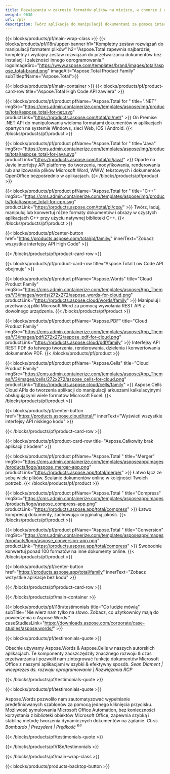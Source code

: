 ```yaml
---
title: Rozwiązania w zakresie formatów plików na miejscu, w chmurze i aplikacji 
weight: 9630
url: /pl/
description: Twórz aplikacje do manipulacji dokumentami za pomocą interfejsów API On Premise lub Cloud lub po prostu używaj aplikacji wieloplatformowych do przeglądania, porównywania, sprawdzania lub konwertowania ponad 100 formatów plików
---
```


{{< blocks/products/pf/main-wrap-class >}}
{{< blocks/products/pf/i18n/upper-banner h1="Kompletny zestaw rozwiązań do manipulacji formatem plików" h2="Aspose.Total zapewnia najbardziej kompletny i wydajny zestaw rozwiązań do przetwarzania dokumentów bez instalacji i zależności innego oprogramowania." logoImageSrc="https://www.aspose.com/templates/brand/images/total/aspose_total-brand.png" imageAlt="Aspose.Total Product Family" subTitlepfName="Aspose.Total">}}

{{< blocks/products/pf/main-container >}}
{{< blocks/products/pf/product-card-row title="Aspose.Total High Code API zawiera" >}}

{{< blocks/products/pf/product pfName="Aspose.Total for " title=".NET" imgSrc="https://cms.admin.containerize.com/templates/aspose/img/products/total/aspose_total-for-net.svg" productLink="https://products.aspose.com/total/pl/net/" >}}
On Premise .NET API do manipulowania wieloma formatami dokumentów w aplikacjach opartych na systemie Windows, sieci Web, iOS i Android.
{{< /blocks/products/pf/product >}}

{{< blocks/products/pf/product pfName="Aspose.Total for " title="Java" imgSrc="https://cms.admin.containerize.com/templates/aspose/img/products/total/aspose_total-for-java.svg" productLink="https://products.aspose.com/total/pl/java/" >}}
Oparte na Javie interfejsy API platformy do tworzenia, modyfikowania, renderowania lub analizowania plików Microsoft Word, WWW, tekstowych i dokumentów OpenOffice bezpośrednio w aplikacjach.
{{< /blocks/products/pf/product >}}

{{< blocks/products/pf/product pfName="Aspose.Total for " title="C++" imgSrc="https://cms.admin.containerize.com/templates/aspose/img/products/total/aspose_total-for-cpp.svg" productLink="https://products.aspose.com/total/pl/cpp/" >}}
Twórz, ładuj, manipuluj lub konwertuj różne formaty dokumentów i obrazy w czystych aplikacjach C++ przy użyciu natywnej biblioteki C++.
{{< /blocks/products/pf/product >}}

{{< blocks/products/pf/center-button href="https://products.aspose.com/total/pl/family/" innerText="Zobacz wszystkie interfejsy API High Code" >}}

{{< /blocks/products/pf/product-card-row >}}

{{< blocks/products/pf/product-card-row title="Aspose.Total Low Code API obejmuje" >}}

{{< blocks/products/pf/product pfName="Aspose.Words" title="Cloud Product Family" imgSrc="https://cms.admin.containerize.com/templates/aspose/App_Themes/V3/images/words/272x272/aspose_words-for-cloud.png" productLink="https://products.aspose.cloud/words/family" >}}
Manipuluj i przetwarzaj pliki Microsoft Word za pomocą wywołania REST API z dowolnego urządzenia.
{{< /blocks/products/pf/product >}}

{{< blocks/products/pf/product pfName="Aspose.PDF" title="Cloud Product Family" imgSrc="https://cms.admin.containerize.com/templates/aspose/App_Themes/V3/images/pdf/272x272/aspose_pdf-for-cloud.png" productLink="https://products.aspose.cloud/pdf/family" >}}
Interfejsy API REST PDF do łatwego tworzenia, renderowania, dzielenia i konwertowania dokumentów PDF.
{{< /blocks/products/pf/product >}}

{{< blocks/products/pf/product pfName="Aspose.Cells" title="Cloud Product Family" imgSrc="https://cms.admin.containerize.com/templates/aspose/App_Themes/V3/images/cells/272x272/aspose_cells-for-cloud.png" productLink="https://products.aspose.cloud/cells/family" >}}
Aspose.Cells Cloud APIs do tworzenia aplikacji do manipulacji arkuszami kalkulacyjnymi obsługującymi wiele formatów Microsoft Excel.
{{< /blocks/products/pf/product >}}

{{< blocks/products/pf/center-button href="https://products.aspose.cloud/total/" innerText="Wyświetl wszystkie interfejsy API niskiego kodu" >}}

{{< /blocks/products/pf/product-card-row >}}

{{< blocks/products/pf/product-card-row title="Aspose.Całkowity brak aplikacji z kodem" >}}

{{< blocks/products/pf/product pfName="Aspose.Total " title="Merger" imgSrc="https://cms.admin.containerize.com/templates/asposeapp/images/products/logo/aspose_merger-app.png" productLink="https://products.aspose.app/total/merger" >}}
Łatwo łącz ze sobą wiele plików. Scalanie dokumentów online w kolejności Twoich potrzeb.
{{< /blocks/products/pf/product >}}

{{< blocks/products/pf/product pfName="Aspose.Total " title="Compress" imgSrc="https://cms.admin.containerize.com/templates/asposeapp/images/products/logo/aspose_compress-app.png" productLink="https://products.aspose.app/total/compress" >}}
Łatwo kompresuj dokumenty, zachowując oryginalną jakość.
{{< /blocks/products/pf/product >}}

{{< blocks/products/pf/product pfName="Aspose.Total " title="Conversion" imgSrc="https://cms.admin.containerize.com/templates/asposeapp/images/products/logo/aspose_conversion-app.png" productLink="https://products.aspose.app/total/compress" >}}
Swobodnie konwertuj ponad 100 formatów na inne dokumenty online.
{{< /blocks/products/pf/product >}}

{{< blocks/products/pf/center-button href="https://products.aspose.app/total/family" innerText="Zobacz wszystkie aplikacje bez kodu" >}}

{{< /blocks/products/pf/product-card-row >}}

{{< /blocks/products/pf/main-container >}}

{{< blocks/products/pf/i18n/testimonials title="Co ludzie mówią" subTitle="Nie wierz nam tylko na słowo. Zobacz, co użytkownicy mają do powiedzenia o Aspose.Words." caseStudiesLink="https://downloads.aspose.com/corporate/case-studies/aspose.words/" >}}

{{< blocks/products/pf/testimonials-quote >}}
<p class="first">
 Obecnie używamy Aspose.Words &amp; Aspose.Cells w naszych autorskich aplikacjach. Te komponenty zaoszczędziły znacznego rozwoju &amp; czas przetwarzania i pozwolił nam zintegrować funkcje dokumentów Microsoft Office z naszymi aplikacjami w szybki &amp; efektywny sposób.
 <em>
  Sean Diament | wiceprezes ds. rozwoju oprogramowania | Rozwiązania RCP
 </em>
</p>

{{< /blocks/products/pf/testimonials-quote >}}

{{< blocks/products/pf/testimonials-quote >}}
<p class="second">
 Aspose.Words pozwoliło nam zautomatyzować wypełnianie predefiniowanych szablonów za pomocą jednego kliknięcia przycisku. Możliwość symulowania Microsoft Office Automation, bez konieczności korzystania z biblioteki obiektów Microsoft Office, zapewnia szybką i stabilną metodę tworzenia dynamicznych dokumentów na żądanie.
 <em>
  Chris Bombardo | Prezydent | Prędkość
  <sup>
   K4
  </sup>
 </em>
</p>

{{< /blocks/products/pf/testimonials-quote >}}

{{< /blocks/products/pf/i18n/testimonials >}}

{{< /blocks/products/pf/main-wrap-class >}}

{{< blocks/products/products-backtop-button >}}